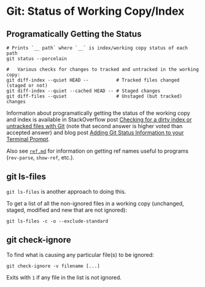 Git: Status of Working Copy/Index
=================================

Programatically Getting the Status
----------------------------------

    # Prints `__ path` where `__` is index/working copy status of each path
    git status --porcelain

    #   Various checks for changes to tracked and untracked in the working copy:
    git diff-index --quiet HEAD --          # Tracked files changed (staged or not)
    git diff-index --quiet --cached HEAD -- # Staged changes
    git diff-files --quiet                  # Unstaged (but tracked) changes

Information about programatically getting the status of the working
copy and index is available in StackOverflow post [Checking for a
dirty index or untracked files with Git][so-2657935] (note that second
answer is higher voted than accepted answer) and blog post [Adding Git
Status Information to your Terminal Prompt][0xfe].

Also see [`ref.md`](./ref.md) for information on getting ref names
useful to programs (`rev-parse`, `show-ref`, etc.).


git ls-files
------------

`git ls-files` is another approach to doing this.

To get a list of all the non-ignored files in a working copy (unchanged,
staged, modified and new that are not ignored):

    git ls-files -c -o --exclude-standard


git check-ignore
----------------

To find what is causing any particular file(s) to be ignored:

    git check-ignore -v filename [...]

Exits with `1` if any file in the list is not ignored.



<!-------------------------------------------------------------------->
[0xfe]: http://0xfe.blogspot.jp/2010/04/adding-git-status-information-to-your.html
[so-2657935]: https://stackoverflow.com/q/2657935/107294
